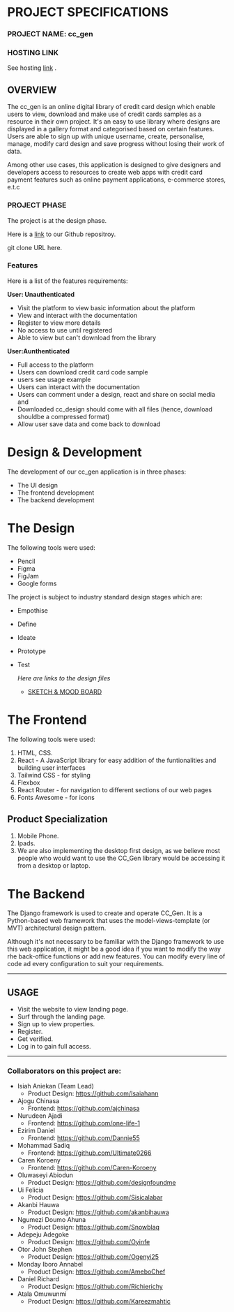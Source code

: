 <!--project-->

 # **PROJECT SPECIFICATIONS**

 ### PROJECT NAME:  cc_gen
 
### **HOSTING LINK**
See hosting [link](https://card-library-1041mqivb-team-bearw2.vercel.app/cc_gen/landing%20page/index.html) .

## **OVERVIEW**
The cc_gen is an online digital library of credit card design which enable users to view,
    download and make use of credit cards samples as a resource in their own project.
    It's an easy to use library where designs are displayed in a gallery format and categorised based on certain
    features. Users are able to sign up with unique username, create, personalise, manage, modify card
    design and save progress without losing their work of data.

Among other use cases, this application is designed to give designers and developers access to resources to
    create web apps with credit card payment features such as online payment applications, e-commerce stores, e.t.c

### **PROJECT PHASE**

The project is at the design phase.

Here is a [link](https://github.com/zuri-training/TEAM-BEARW2.git) to our Github repositroy.

git clone URL here.

### **Features**
Here is a list of the features requirements:

**User: Unauthenticated**

* Visit the platform to view basic information about the platform
* View and interact with the documentation
* Register to view more details
* No access to use until registered
* Able to view but can't download from the library

**User:Aunthenticated**
* Full access to the platform
* Users can download credit card code sample
* users see usage example
* Users can interact with the documentation
* Users can comment under a design, react and share on social media and 
* Downloaded cc_design should come with all files (hence, download shouldbe a compressed format)
* Allow user save data and come back to download

 # **Design & Development**
  The development of our cc_gen application is in three phases:
  * The UI design
  * The frontend development
  * The backend development

  # The Design
  The following tools were used:
  
* Pencil
* Figma
* FigJam
* Google forms

The project is subject to industry standard design stages which are:
  
* Empothise
*  Define
* Ideate
*  Prototype
* Test
  
  _Here are links to the design files_
  * [SKETCH & MOOD BOARD](https://www.figma.com/file/arUoplQyx97uDy98ueGfGe/Credit-Card-Library-Project?node-id=4%3A21&t=fHKUNYyKe7rcMNIe-0) 

 # **The Frontend**
 
  The following tools were used:
  
 1. HTML, CSS. 
 1.  React - A JavaScript library for easy addition of the funtionalities and building user interfaces
 1. Tailwind CSS - for styling
 1. Flexbox
 1. React Router - for navigation to different sections of our web pages
 1.  Fonts Awesome - for icons
 ## Product Specialization
 1. Mobile Phone.
 1. Ipads.
 1.  We are also implementing the desktop first design, as we believe most people who would want to use the
    CC_Gen library would be accessing it from a desktop or laptop.
#  **The Backend**
  The Django framework is used to create and operate CC_Gen. It is a Python-based web framework that uses
    the model-views-template (or MVT) architectural design pattern.

Although it's not necessary to be familiar with the Django framework to use this web application, it might be a good idea if you want to modify the way rhe back-office functions or add new features. You can modify every line of code ad every configuration to suit your requirements.

---
## USAGE
* Visit the website to view landing page.
* Surf through the landing page.
* Sign up to view properties.
* Register.
* Get verified.
* Log in to gain full access.

___
  ### Collaborators on this project are:
*  Isiah Aniekan (Team Lead)
   *  Product Design: https://github.com/Isaiahann
* Ajogu Chinasa
   * Frontend:  https://github.com/ajchinasa
 * Nurudeen Ajadi
     * Frontend:  https://github.com/one-life-1
 *  Ezirim Daniel
    * Frontend:  https://github.com/Dannie55
 * Mohammad Sadiq
    *  Frontend: https://github.com/Ultimate0266
 * Caren Koroeny
    *  Frontend: https://github.com/Caren-Koroeny
 * Oluwaseyi Abiodun
    *  Product Design: https://github.com/designfoundme
*  Ui Felicia
   * Product Design:  https://github.com/Sisicalabar
*  Akanbi Hauwa
   * Product Design:  https://github.com/akanbihauwa
*  Ngumezi Doumo Ahuna
   * Product Design:  https://github.com/Snowblaq
*  Adepeju Adegoke
   * Product Design:  https://github.com/Oyinfe
*  Otor John Stephen
   * Product Design:  https://github.com/Ogenyi25
*  Monday Iboro Annabel
   * Product Design:  https://github.com/AmeboChef
*  Daniel Richard
   * Product Design:  https://github.com/Richierichy
*  Atala Omuwunmi
   * Product Design:  https://github.com/Kareezmahtic
